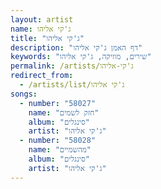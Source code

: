 ```yaml
---
layout: artist
name: ג'קי אליהו
title: "ג'קי אליהו"
description: "דף האמן ג'קי אליהו"
keywords: "שירים, מוזיקה, ג'קי אליהו"
permalink: /artists/ג'קי-אליהו
redirect_from:
  - /artists/list/ג'קי אליהו
songs:
  - number: "58027"
    name: "חזק לשמים"
    album: "סינגלים"
    artist: "ג'קי אליהו"
  - number: "58028"
    name: "מהשמיים"
    album: "סינגלים"
    artist: "ג'קי אליהו"
---
```

